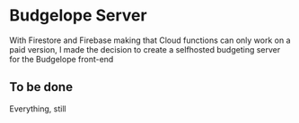 # Budgelope Server

With Firestore and Firebase making that Cloud functions can only work on a paid version, I made the decision to create a selfhosted budgeting server for the Budgelope front-end

## To be done

Everything, still

